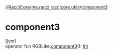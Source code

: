 //[RacciCore](../../index.md)/[me.racci.raccicore.utils](index.md)/[component3](component3.md)

# component3

[jvm]\
operator fun RGBLike.[component3](component3.md)(): [Int](https://kotlinlang.org/api/latest/jvm/stdlib/kotlin/-int/index.html)
